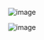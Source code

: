 ![image](https://user-images.githubusercontent.com/71346897/190018776-7faab1c3-406d-4ae4-97c2-b95c8b2a74e8.jpeg)

![image](https://user-images.githubusercontent.com/71346897/190534336-c3e8790a-6e20-402e-b0ee-f82ff51f8cc7.jpeg)
